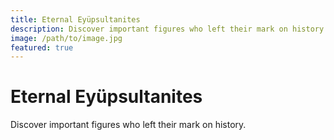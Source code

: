 ```yaml
---
title: Eternal Eyüpsultanites
description: Discover important figures who left their mark on history
image: /path/to/image.jpg
featured: true
---
```


# Eternal Eyüpsultanites

Discover important figures who left their mark on history.
